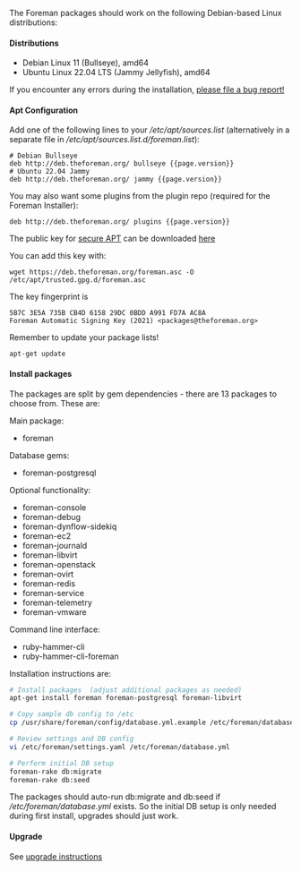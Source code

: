 
The Foreman packages should work on the following Debian-based Linux distributions:

#### Distributions

* Debian Linux 11 (Bullseye), amd64
* Ubuntu Linux 22.04 LTS (Jammy Jellyfish), amd64

If you encounter any errors during the installation, [please file a bug report!](/contribute.html#Bugreporting)

#### Apt Configuration

Add one of the following lines to your */etc/apt/sources.list* (alternatively in a separate file in */etc/apt/sources.list.d/foreman.list*):

```
# Debian Bullseye
deb http://deb.theforeman.org/ bullseye {{page.version}}
# Ubuntu 22.04 Jammy
deb http://deb.theforeman.org/ jammy {{page.version}}
```

You may also want some plugins from the plugin repo (required for the Foreman Installer):
```
deb http://deb.theforeman.org/ plugins {{page.version}}
```

The public key for [secure APT](https://wiki.debian.org/SecureApt) can be downloaded [here](https://deb.theforeman.org/pubkey.gpg)

You can add this key with:
```
wget https://deb.theforeman.org/foreman.asc -O /etc/apt/trusted.gpg.d/foreman.asc
```

The key fingerprint is
```
5B7C 3E5A 735B CB4D 6158 29DC 0BDD A991 FD7A AC8A
Foreman Automatic Signing Key (2021) <packages@theforeman.org>
```

Remember to update your package lists!

```
apt-get update
```

#### Install packages

The packages are split by gem dependencies - there are 13 packages to choose from. These are:

Main package:

* foreman

Database gems:

* foreman-postgresql

Optional functionality:

* foreman-console
* foreman-debug
* foreman-dynflow-sidekiq
* foreman-ec2
* foreman-journald
* foreman-libvirt
* foreman-openstack
* foreman-ovirt
* foreman-redis
* foreman-service
* foreman-telemetry
* foreman-vmware

Command line interface:

* ruby-hammer-cli
* ruby-hammer-cli-foreman

Installation instructions are:

```bash
# Install packages  (adjust additional packages as needed)
apt-get install foreman foreman-postgresql foreman-libvirt

# Copy sample db config to /etc
cp /usr/share/foreman/config/database.yml.example /etc/foreman/database.yml

# Review settings and DB config
vi /etc/foreman/settings.yaml /etc/foreman/database.yml

# Perform initial DB setup
foreman-rake db:migrate
foreman-rake db:seed
```

The packages should auto-run db:migrate and db:seed if */etc/foreman/database.yml* exists. So the initial DB setup is only needed during first install, upgrades should just work.

#### Upgrade

See [upgrade instructions](manuals/{{page.version}}/index.html#3.6Upgradeto{{page.version}})
